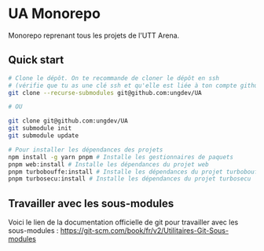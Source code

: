# UA Monorepo

Monorepo reprenant tous les projets de l'UTT Arena.

## Quick start

```sh
# Clone le dépôt. On te recommande de cloner le dépôt en ssh
# (vérifie que tu as une clé ssh et qu'elle est liée à ton compte github)
git clone --recurse-submodules git@github.com:ungdev/UA

# OU

git clone git@github.com:ungdev/UA
git submodule init
git submodule update

# Pour installer les dépendances des projets
npm install -g yarn pnpm # Installe les gestionnaires de paquets 
pnpm web:install # Installe les dépendances du projet web
pnpm turbobouffe:install # Installe les dépendances du projet turbobouffe
pnpm turbosecu:install # Installe les dépendances du projet turbosecu
```

## Travailler avec les sous-modules

Voici le lien de la documentation officielle de git pour travailler avec les sous-modules : https://git-scm.com/book/fr/v2/Utilitaires-Git-Sous-modules